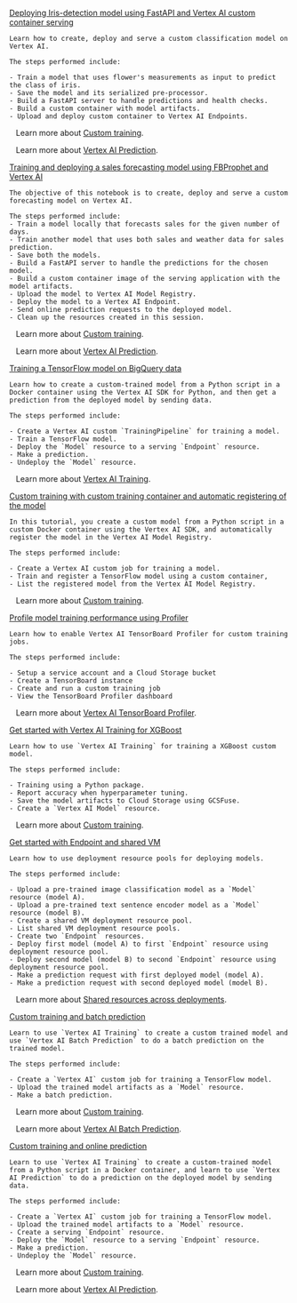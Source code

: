 
[Deploying Iris-detection model using FastAPI and Vertex AI custom container serving](https://github.com/GoogleCloudPlatform/vertex-ai-samples/blob/main/notebooks/official/custom/SDK_Custom_Container_Prediction.ipynb)

```
Learn how to create, deploy and serve a custom classification model on Vertex AI.

The steps performed include:

- Train a model that uses flower's measurements as input to predict the class of iris.
- Save the model and its serialized pre-processor.
- Build a FastAPI server to handle predictions and health checks.
- Build a custom container with model artifacts.
- Upload and deploy custom container to Vertex AI Endpoints.

```

&nbsp;&nbsp;&nbsp;Learn more about [Custom training](https://cloud.google.com/vertex-ai/docs/training/custom-training).

&nbsp;&nbsp;&nbsp;Learn more about [Vertex AI Prediction](https://cloud.google.com/vertex-ai/docs/predictions/get-predictions).


[Training and deploying a sales forecasting model using FBProphet and Vertex AI](https://github.com/GoogleCloudPlatform/vertex-ai-samples/blob/main/notebooks/official/custom/SDK_FBProphet_Forecasting_Online.ipynb)

```
The objective of this notebook is to create, deploy and serve a custom forecasting model on Vertex AI.

The steps performed include:
- Train a model locally that forecasts sales for the given number of days.
- Train another model that uses both sales and weather data for sales prediction.
- Save both the models.
- Build a FastAPI server to handle the predictions for the chosen model.
- Build a custom container image of the serving application with the model artifacts.
- Upload the model to Vertex AI Model Registry.
- Deploy the model to a Vertex AI Endpoint.
- Send online prediction requests to the deployed model.
- Clean up the resources created in this session.

```

&nbsp;&nbsp;&nbsp;Learn more about [Custom training](https://cloud.google.com/vertex-ai/docs/training/custom-training).

&nbsp;&nbsp;&nbsp;Learn more about [Vertex AI Prediction](https://cloud.google.com/vertex-ai/docs/predictions/get-predictions).


[Training a TensorFlow model on BigQuery data](https://github.com/GoogleCloudPlatform/vertex-ai-samples/blob/main/notebooks/official/custom/custom-tabular-bq-managed-dataset.ipynb)

```
Learn how to create a custom-trained model from a Python script in a Docker container using the Vertex AI SDK for Python, and then get a prediction from the deployed model by sending data.

The steps performed include:

- Create a Vertex AI custom `TrainingPipeline` for training a model.
- Train a TensorFlow model.
- Deploy the `Model` resource to a serving `Endpoint` resource.
- Make a prediction.
- Undeploy the `Model` resource.

```

&nbsp;&nbsp;&nbsp;Learn more about [Vertex AI Training](https://cloud.google.com/vertex-ai/docs/training/custom-training).


[Custom training with custom training container and automatic registering of the model](https://github.com/GoogleCloudPlatform/vertex-ai-samples/blob/main/notebooks/official/custom/custom_training_container_and_model_registry.ipynb)

```
In this tutorial, you create a custom model from a Python script in a custom Docker container using the Vertex AI SDK, and automatically register the model in the Vertex AI Model Registry.

The steps performed include:

- Create a Vertex AI custom job for training a model.
- Train and register a TensorFlow model using a custom container,
- List the registered model from the Vertex AI Model Registry.

```

&nbsp;&nbsp;&nbsp;Learn more about [Custom training](https://cloud.google.com/vertex-ai/docs/training/custom-training).


[Profile model training performance using Profiler](https://github.com/GoogleCloudPlatform/vertex-ai-samples/blob/main/notebooks/official/custom/custom_training_tensorboard_profiler.ipynb)

```
Learn how to enable Vertex AI TensorBoard Profiler for custom training jobs.

The steps performed include:

- Setup a service account and a Cloud Storage bucket
- Create a TensorBoard instance
- Create and run a custom training job
- View the TensorBoard Profiler dashboard

```

&nbsp;&nbsp;&nbsp;Learn more about [Vertex AI TensorBoard Profiler](https://cloud.google.com/vertex-ai/docs/experiments/tensorboard-profiler).


[Get started with Vertex AI Training for XGBoost](https://github.com/GoogleCloudPlatform/vertex-ai-samples/blob/main/notebooks/official/custom/get_started_vertex_training.ipynb)

```
Learn how to use `Vertex AI Training` for training a XGBoost custom model.

The steps performed include:

- Training using a Python package.
- Report accuracy when hyperparameter tuning.
- Save the model artifacts to Cloud Storage using GCSFuse.
- Create a `Vertex AI Model` resource.

```

&nbsp;&nbsp;&nbsp;Learn more about [Custom training](https://cloud.google.com/vertex-ai/docs/training/custom-training).


[Get started with Endpoint and shared VM](https://github.com/GoogleCloudPlatform/vertex-ai-samples/blob/main/notebooks/official/custom/get_started_with_vertex_endpoint_and_shared_vm.ipynb)

```
Learn how to use deployment resource pools for deploying models.

The steps performed include:

- Upload a pre-trained image classification model as a `Model` resource (model A).
- Upload a pre-trained text sentence encoder model as a `Model` resource (model B).
- Create a shared VM deployment resource pool.
- List shared VM deployment resource pools.
- Create two `Endpoint` resources.
- Deploy first model (model A) to first `Endpoint` resource using deployment resource pool.
- Deploy second model (model B) to second `Endpoint` resource using deployment resource pool.
- Make a prediction request with first deployed model (model A).
- Make a prediction request with second deployed model (model B).

```

&nbsp;&nbsp;&nbsp;Learn more about [Shared resources across deployments](https://cloud.google.com/vertex-ai/docs/predictions/model-co-hosting).


[Custom training and batch prediction](https://github.com/GoogleCloudPlatform/vertex-ai-samples/blob/main/notebooks/official/custom/sdk-custom-image-classification-batch.ipynb)

```
Learn to use `Vertex AI Training` to create a custom trained model and use `Vertex AI Batch Prediction` to do a batch prediction on the trained model.

The steps performed include:

- Create a `Vertex AI` custom job for training a TensorFlow model.
- Upload the trained model artifacts as a `Model` resource.
- Make a batch prediction.

```

&nbsp;&nbsp;&nbsp;Learn more about [Custom training](https://cloud.google.com/vertex-ai/docs/training/custom-training).

&nbsp;&nbsp;&nbsp;Learn more about [Vertex AI Batch Prediction](https://cloud.google.com/vertex-ai/docs/tabular-data/classification-regression/get-batch-predictions).


[Custom training and online prediction](https://github.com/GoogleCloudPlatform/vertex-ai-samples/blob/main/notebooks/official/custom/sdk-custom-image-classification-online.ipynb)

```
Learn to use `Vertex AI Training` to create a custom-trained model from a Python script in a Docker container, and learn to use `Vertex AI Prediction` to do a prediction on the deployed model by sending data.

The steps performed include:

- Create a `Vertex AI` custom job for training a TensorFlow model.
- Upload the trained model artifacts to a `Model` resource.
- Create a serving `Endpoint` resource.
- Deploy the `Model` resource to a serving `Endpoint` resource.
- Make a prediction.
- Undeploy the `Model` resource.

```

&nbsp;&nbsp;&nbsp;Learn more about [Custom training](https://cloud.google.com/vertex-ai/docs/training/custom-training).

&nbsp;&nbsp;&nbsp;Learn more about [Vertex AI Prediction](https://cloud.google.com/vertex-ai/docs/predictions/get-predictions).

